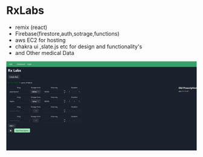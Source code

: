 # RxLabs

* remix (react)
* Firebase(firestore,auth,sotrage,functions)
* aws EC2 for hosting
* chakra ui ,slate.js etc for design and functionality's
* and Other medical Data



![alt text](https://raw.githubusercontent.com/rudrajoshi2481/RxLabs/master/Capture01.PNG)

